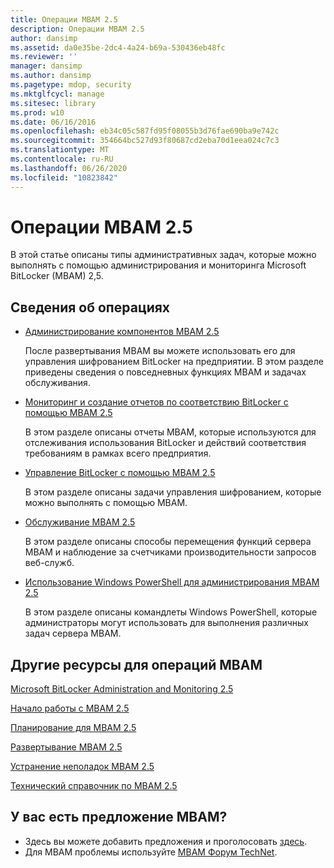 ```yaml
---
title: Операции MBAM 2.5
description: Операции MBAM 2.5
author: dansimp
ms.assetid: da0e35be-2dc4-4a24-b69a-530436eb48fc
ms.reviewer: ''
manager: dansimp
ms.author: dansimp
ms.pagetype: mdop, security
ms.mktglfcycl: manage
ms.sitesec: library
ms.prod: w10
ms.date: 06/16/2016
ms.openlocfilehash: eb34c05c587fd95f08055b3d76fae690ba9e742c
ms.sourcegitcommit: 354664bc527d93f80687cd2eba70d1eea024c7c3
ms.translationtype: MT
ms.contentlocale: ru-RU
ms.lasthandoff: 06/26/2020
ms.locfileid: "10823842"
---
```

# Операции MBAM 2.5


В этой статье описаны типы административных задач, которые можно выполнять с помощью администрирования и мониторинга Microsoft BitLocker (MBAM) 2,5.

## Сведения об операциях


-   [Администрирование компонентов MBAM 2.5](administering-mbam-25-features.md)

    После развертывания MBAM вы можете использовать его для управления шифрованием BitLocker на предприятии. В этом разделе приведены сведения о повседневных функциях MBAM и задачах обслуживания.

-   [Мониторинг и создание отчетов по соответствию BitLocker с помощью MBAM 2.5](monitoring-and-reporting-bitlocker-compliance-with-mbam-25.md)

    В этом разделе описаны отчеты MBAM, которые используются для отслеживания использования BitLocker и действий соответствия требованиям в рамках всего предприятия.

-   [Управление BitLocker с помощью MBAM 2.5](performing-bitlocker-management-with-mbam-25.md)

    В этом разделе описаны задачи управления шифрованием, которые можно выполнять с помощью MBAM.

-   [Обслуживание MBAM 2.5](maintaining-mbam-25.md)

    В этом разделе описаны способы перемещения функций сервера MBAM и наблюдение за счетчиками производительности запросов веб-служб.

-   [Использование Windows PowerShell для администрирования MBAM 2.5](using-windows-powershell-to-administer-mbam-25.md)

    В этом разделе описаны командлеты Windows PowerShell, которые администраторы могут использовать для выполнения различных задач сервера MBAM.

## Другие ресурсы для операций MBAM


[Microsoft BitLocker Administration and Monitoring 2.5](index.md)

[Начало работы с MBAM 2.5](getting-started-with-mbam-25.md)

[Планирование для MBAM 2.5](planning-for-mbam-25.md)

[Развертывание MBAM 2.5](deploying-mbam-25.md)

[Устранение неполадок MBAM 2.5](troubleshooting-mbam-25.md)

[Технический справочник по MBAM 2.5](technical-reference-for-mbam-25.md)

## У вас есть предложение MBAM?
- Здесь вы можете добавить предложения и проголосовать [здесь](http://mbam.uservoice.com/forums/268571-microsoft-bitlocker-administration-and-monitoring). 
- Для MBAM проблемы используйте [MBAM Форум TechNet](https://social.technet.microsoft.com/Forums/home?forum=mdopmbam).

 

 





